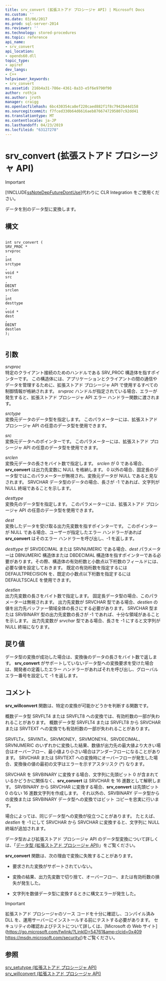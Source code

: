 ```yaml
---
title: srv_convert (拡張ストアド プロシージャ API) | Microsoft Docs
ms.custom: ''
ms.date: 03/06/2017
ms.prod: sql-server-2014
ms.reviewer: ''
ms.technology: stored-procedures
ms.topic: reference
api_name:
- srv_convert
api_location:
- opends60.dll
topic_type:
- apiref
dev_langs:
- C++
helpviewer_keywords:
- srv_convert
ms.assetid: 216b4a31-786e-4361-8a33-e5f6e9790f90
author: rothja
ms.author: jroth
manager: craigg
ms.openlocfilehash: 6bc430354ca8ef220caed882f1f8c7942b44d158
ms.sourcegitcommit: f7fced330b64d6616aeb8766747295807c92dd41
ms.translationtype: MT
ms.contentlocale: ja-JP
ms.lasthandoff: 04/23/2019
ms.locfileid: "63127278"
---
```

# <a name="srvconvert-extended-stored-procedure-api"></a>srv_convert (拡張ストアド プロシージャ API)
    
> [!IMPORTANT]  
>  [!INCLUDE[ssNoteDepFutureDontUse](../../includes/ssnotedepfuturedontuse-md.md)]代わりに CLR Integration をご使用ください。  
  
 データを別のデータ型に変換します。  
  
## <a name="syntax"></a>構文  
  
```  
  
int srv_convert (  
SRV_PROC *  
srvproc  
,  
int  
srctype  
,  
void *  
src  
,  
DBINT  
srclen  
,  
int  
desttype  
,  
void *  
dest  
,  
DBINT  
destlen  
);  
  
```  
  
## <a name="arguments"></a>引数  
 *srvproc*  
 特定のクライアント接続のためのハンドルである SRV_PROC 構造体を指すポインターです。 この構造体には、アプリケーションとクライアントの間の通信やデータを管理するために、拡張ストアド プロシージャ API で使用するすべての制御情報が格納されます。 *srvproc* ハンドルが指定されている場合、エラーが発生すると、拡張ストアド プロシージャ API エラー ハンドラー関数に渡されます。  
  
 *srctype*  
 変換元データのデータ型を指定します。 このパラメーターには、拡張ストアド プロシージャ API の任意のデータ型を使用できます。  
  
 *src*  
 変換元データへのポインターです。 このパラメーターには、拡張ストアド プロシージャ API の任意のデータ型を使用できます。  
  
 *srclen*  
 変換元データの長さをバイト数で指定します。 *srclen* が 0 である場合、**srv_convert** は出力先変数に NULL を格納します。 0 以外の場合、固定長のデータ型ではこのパラメーターが無視され、変換元データが NULL であると見なされます。 SRVCHAR データ型のデータの場合、長さが -1 であれば、文字列が NULL 終端であることを示します。  
  
 *desttype*  
 変換先のデータ型を指定します。 このパラメーターには、拡張ストアド プロシージャ API の任意のデータ型を使用できます。  
  
 *dest*  
 変換したデータを受け取る出力先変数を指すポインターです。 このポインターが NULL である場合、ユーザーが指定したエラー ハンドラーがあれば **srv_convert** はそのエラー ハンドラーを呼び出し、-1 を返します。  
  
 *desttype* が SRVDECIMAL または SRVNUMERIC である場合、*dest* パラメーターは DBNUMERIC 構造体または DBDECIMAL 構造体を指すポインターである必要があります。その際、構造体の有効桁数と小数点以下桁数のフィールドには、必要な値を設定しておきます。 既定の有効桁数を指定するには DEFAULTPRECISION を、既定の小数点以下桁数を指定するには DEFAULTSCALE を使用できます。  
  
 *destlen*  
 出力先変数の長さをバイト数で指定します。 固定長データ型の場合、このパラメーターは無視されます。 出力先変数が SRVCHAR 型である場合、*destlen* の値を出力先バッファー領域全体の長さにする必要があります。 SRVCHAR 型または SRVBINARY 型の出力先変数の長さが -1 であれば、十分な領域があることを示します。 出力先変数が *srvchar* 型である場合、長さを -1 にすると文字列が NULL 終端になります。  
  
## <a name="returns"></a>戻り値  
 データ型の変換が成功した場合は、変換後のデータの長さをバイト数で返します。 **srv_convert** がサポートしていないデータ型への変換要求を受けた場合は、開発者の定義したエラー ハンドラーがあればそれを呼び出し、グローバル エラー番号を設定して -1 を返します。  
  
## <a name="remarks"></a>コメント  
 **srv_willconvert** 関数は、特定の変換が可能かどうかを判断する関数です。  
  
 概数データ型 SRVFLT4 または SRVFLT8 への変換では、有効桁数の一部が失われることがあります。 概数データ型 SRVFLT4 または SRVFLT8 から SRVCHAR または SRVTEXT への変換でも有効桁数の一部が失われることがあります。  
  
 SRVFLT*x*、SRVINT*x*、SRVMONEY、SRVMONEY4、SRVDECIMAL、SRVNUMERIC のいずれかに変換した結果、数値が出力先の最大値より大きい場合はオーバーフロー、最小値より小さい場合はアンダーフローになることがあります。 SRVCHAR または SRVTEXT への変換時にオーバーフローが発生した場合、変換後の値の最初の文字はエラーを示すアスタリスク (*) なります。  
  
 SRVCHAR を SRVBINARY に変換する場合、文字列に先頭ビット 0 が含まれているかどうかに関係なく、**srv_convert** は SRVCHAR を 16 進数として解釈します。 SRVBINARY から SRVCHAR に変換する場合、**srv_convert** は先頭ビット 0 のない 16 進数文字列を作成します。 それ以外の、SRVBINARY データ型からの変換または SRVBINARY データ型への変換ではビット コピーを忠実に行います。  
  
 場合によっては、同じデータ型への変換が役立つことがあります。 たとえば、*destlen* を -1 にして SRVCHAR から SRVCHAR に変換すると、文字列に NULL 終端が追加されます。  
  
 データ型および拡張ストアド プロシージャ API のデータ型変換について詳しくは、「[データ型 &#40;拡張ストアド プロシージャ API&#41;](data-types-extended-stored-procedure-api.md)」をご覧ください。  
  
 **srv_convert** 関数は、次の理由で変換に失敗することがあります。  
  
-   要求された変換がサポートされていない。  
  
-   変換の結果、出力先変数で切り捨て、オーバーフロー、または有効桁数の損失が発生した。  
  
-   文字列を数値データ型に変換するときに構文エラーが発生した。  
  
> [!IMPORTANT]  
>  拡張ストアド プロシージャのソース コードを十分に確認し、コンパイル済み DLL を、運用サーバーにインストールする前にテストする必要があります。 セキュリティの確認およびテストについて詳しくは、[Microsoft の Web サイト](https://go.microsoft.com/fwlink/?LinkID=54761&amp;clcid=0x409 https://msdn.microsoft.com/security/)をご覧ください。  
  
## <a name="see-also"></a>参照  
 [srv_setutype &#40;拡張ストアド プロシージャ API&#41;](srv-setutype-extended-stored-procedure-api.md)   
 [srv_willconvert &#40;拡張ストアド プロシージャ API&#41;](srv-willconvert-extended-stored-procedure-api.md)  
  
  
